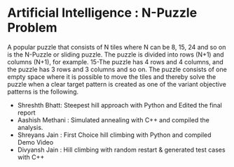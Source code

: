 # Artificial Intelligence : N-Puzzle Problem

A popular puzzle that consists of N tiles where N can be 8, 15, 24 and so on is the N-Puzzle or sliding puzzle. The puzzle is divided into rows (N+1) and columns (N+1), for example. 15-The puzzle has 4 rows and 4 columns, and the puzzle has 3 rows and 3 columns and so on. The puzzle consists of one empty space where it is possible to move the tiles and thereby solve the puzzle when a clear target pattern is created as one of the variant objective patterns is the following.

* Shreshth Bhatt: Steepest hill approach with Python and Edited the final report
* Aashish Methani : Simulated annealing with C++ and compiled the analysis.
* Shreyans Jain : First Choice hill climbing with Python and compiled Demo Video
* Divyansh Jain :  Hill climbing with random restart & generated test cases with C++




